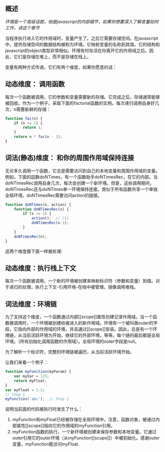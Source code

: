 ## 概述

*环境是一个高级话题，他是javascript的内部细节，如果你想要深入了解变量如何工作，读这个章节*

当程序执行进入它的作用域时，变量产生了。之后它需要存储空间。在javascript中，提供存储空间的数据结构被称为环境。它映射变量的名称到其值。它的结构和javascript的object类型非常相似。环境有时存活在你离开它的作用域之后。因此，它们是存储在堆上，而不是存储在栈上。

变量有两种方式传递。它们有两个维度，如果你愿意的话：

## 动态维度： 调用函数

每次一个函数被调用，它的参数和变量需要新的存储。它完成之后，存储通常能够被回收。作为一个例子，采取下面的factorial函数的实例。每次递归调用自身好几次，n需要新鲜的存储：

``` javascript
function fac(n) {
    if (n <= 1) {
        return 1;
    }
    return n * fac(n - 1);
}
```

## 词法(静态)维度： 和你的周围作用域保持连接

无论多久调用一个函数，它总是需要访问到自己的本地变量和周围作用域的变量。例如，下面的函数doNTimes，有一个函数助手doNTimesRec，在它的内部。当doNTimesRec调用自身几次，每次会创建一个新环境。但是，这些调用期间，doNTimesRec还与doNTimes单一环境保持连接。类似于所有函数共享一个单独全局环境。doNTimesRec需要访问action的链接。

```javascript
function doNTimes(n, action) {
    function doNTimesRec(x) {
        if (x >= 1) {
            action();  // (1)
            doNTimesRec(x-1);
        }
    }
    doNTimesRec(n);
}
```

这两个维度像下面一样被处理:

## 动态维度：执行栈上下文

每次一个函数被调用，一个新的环境被创建来映射标识符（参数和变量）到值。对于递归的处理，执行上下文-引用环境-在栈中被管理。镜像调用堆栈。

## 词法维度：环境链

为了支持这个维度，一个函数通过内部[[scope]]属性创建记录作用域。当一个函数被调用时，一个环境被创建给被进入的新作用域。环境有一个被叫做outer的字段，它指向外部的作用域的环境，并且通过[[scope]]安装。因此，总是有一个环境链，从当前活跃环境为开始，继续它的外部环境，等等。每个链的最后都是全局环境。（所有初始化调用函数的作用域）。全局环境的outer字段是null。

为了解析一个标识符，完整的环境链被遍历，从当前活跃环境开始。

让我们来看一个例子：

```javascript
function myFunction(myParam) {
    var myVar = 123;
    return myFloat;
}
var myFloat = 1.3;
// Step 1
myFunction('abc');  // Step 2
```

说明当前面的代码被执行时发生了什么：

1. myFunction和myFloat已经被存储在全局环境中。注意，函数对象，被通过内部属性[[scope]]指向它的作用域的myFunction引用。
2. myFunction函数的执行，一个新环境被创建来保存参数和本地变量。它通过outer引用它的outer环境（从myFunction[[scope]]）中被初始化。感谢outer变量，myFunction能访问myFloat.